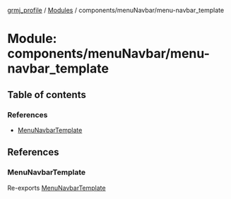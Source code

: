 [grmj_profile](../README.md) / [Modules](../modules.md) / components/menuNavbar/menu-navbar\_template

# Module: components/menuNavbar/menu-navbar\_template

## Table of contents

### References

- [MenuNavbarTemplate](components_menuNavbar_menu_navbar_template-1.md#menunavbartemplate)

## References

### MenuNavbarTemplate

Re-exports [MenuNavbarTemplate](../classes/components_menuNavbar_menu_navbar_template.MenuNavbarTemplate.md)
